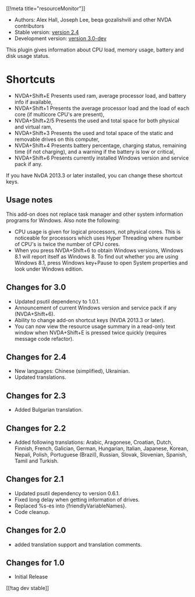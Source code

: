 [[!meta title="resourceMonitor"]]

* Authors: Alex Hall, Joseph Lee, beqa gozalishvili and other NVDA contributors
* Stable version: [version 2.4][1]
* Development version: [version 3.0-dev][2]

This plugin gives information about CPU load, memory usage, battery and disk usage status.

# Shortcuts #

* NVDA+Shift+E Presents used ram, average processor load, and battery info if available,
* NVDA+Shift+1 Presents the average processor load and the load of each core (if multicore CPU's are present),
* NVDA+Shift+2/5 Presents the used and total space for both physical and virtual ram,
* NVDA+Shift+3 Presents the used and total space of the static and removable drives on this computer,
* NVDA+Shift+4 Presents battery percentage, charging status, remaining time (if not charging), and a warning if the battery is low or critical,
* NVDA+Shift+6 Presents currently installed Windows version and service pack if any.

If you have NvDA 2013.3 or later installed, you can change these shortcut keys.

## Usage notes ##

This add-on does not replace task manager and other system information programs for Windows. Also note the following:
* CPU usage is given for logical processors, not physical cores. This is noticeable for processors which uses Hyper Threading where number of CPU's is twice the number of CPU cores.
* When you press NVDA+Shift+6 to obtain Windows versions, Windows 8.1 will report itself as Windows 8. To find out whether you are using Windows 8.1, press Windows key+Pause to open System properties and look under Windows edition.

## Changes for 3.0 ##

* Updated psutil dependency to 1.0.1.
* Announcement of current Windows version and service pack if any (NVDA+Shift+6).
* Ability to change add-on shortcut keys (NVDA 2013.3 or later).
* You can now view the resource usage summary in a read-only text window when NVDA+Shift+E is pressed twice quickly (requires message code refactor).

## Changes for 2.4 ##

* New languages: Chinese (simplified), Ukrainian.
* Updated translations.

## Changes for 2.3 ##

* Added Bulgarian translation.

## Changes for 2.2 ##

* Added following translations: Arabic, Aragonese, Croatian, Dutch, Finnish, French, Galician, German, Hungarian, Italian, Japanese, Korean, Nepali, Polish, Portuguese (Brazil), Russian, Slovak, Slovenian, Spanish, Tamil and Turkish.

## Changes for 2.1 ##

* Updated psutil dependency to version 0.6.1.
* Fixed long delay when getting information of drives.
* Replaced %s-es into {friendlyVariableNames}.
* Code cleanup.

## Changes for 2.0 ##

* added translation support and translation comments.

## Changes for 1.0 ##

* Initial Release

[[!tag dev stable]]

[1]: http://addons.nvda-project.org/files/get.php?file=rm

[2]: http://addons.nvda-project.org/files/get.php?file=rm-dev
